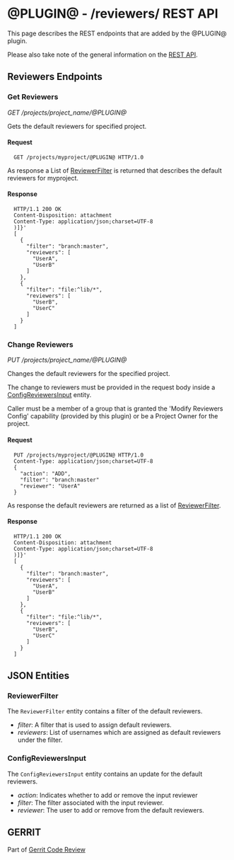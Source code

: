@PLUGIN@ - /reviewers/ REST API
===============================

This page describes the REST endpoints that are added by the @PLUGIN@ plugin.

Please also take note of the general information on the
[REST API](../../../Documentation/rest-api.html).

<a id="project-endpoints"> Reviewers Endpoints
----------------------------------------------

### <a id="get-reviewers"> Get Reviewers
_GET /projects/project_name/@PLUGIN@_

Gets the default reviewers for specified project.

#### Request

```
  GET /projects/myproject/@PLUGIN@ HTTP/1.0
```

As response a List of [ReviewerFilter](#reviewer-filter) is returned
that describes the default reviewers for myproject.

#### Response

```
  HTTP/1.1 200 OK
  Content-Disposition: attachment
  Content-Type: application/json;charset=UTF-8
  )]}'
  [
    {
      "filter": "branch:master",
      "reviewers": [
        "UserA",
        "UserB"
      ]
    },
    {
      "filter": "file:^lib/*",
      "reviewers": [
        "UserB",
        "UserC"
      ]
    }
  ]
```

### <a id="change-reviewers"> Change Reviewers
_PUT /projects/project_name/@PLUGIN@_

Changes the default reviewers for the specified project.

The change to reviewers must be provided in the request body inside
a [ConfigReviewersInput](#config-reviewers-input) entity.

Caller must be a member of a group that is granted the 'Modify Reviewers Config'
capability (provided by this plugin) or be a Project Owner for the project.

#### Request

```
  PUT /projects/myproject/@PLUGIN@ HTTP/1.0
  Content-Type: application/json;charset=UTF-8
  {
    "action": "ADD",
    "filter": "branch:master"
    "reviewer": "UserA"
  }
```

As response the default reviewers are returned as a list of
[ReviewerFilter](#reviewer-filter).

#### Response

```
  HTTP/1.1 200 OK
  Content-Disposition: attachment
  Content-Type: application/json;charset=UTF-8
  )]}'
  [
    {
      "filter": "branch:master",
      "reviewers": [
        "UserA",
        "UserB"
      ]
    },
    {
      "filter": "file:^lib/*",
      "reviewers": [
        "UserB",
        "UserC"
      ]
    }
  ]

```


<a id="json-entities">JSON Entities
-----------------------------------

### <a id="reviewer-filter"></a>ReviewerFilter

The `ReviewerFilter` entity contains a filter of the default reviewers.

* _filter_: A filter that is used to assign default reviewers.
* _reviewers_: List of usernames which are assigned as default reviewers
 under the filter.

### <a id="config-reviewers-input"></a>ConfigReviewersInput

The `ConfigReviewersInput` entity contains an update for the default
reviewers.

* _action_: Indicates whether to add or remove the input reviewer
* _filter_: The filter associated with the input reviewer.
* _reviewer_: The user to add or remove from the default reviewers.

GERRIT
------
Part of [Gerrit Code Review](../../../Documentation/index.html)

